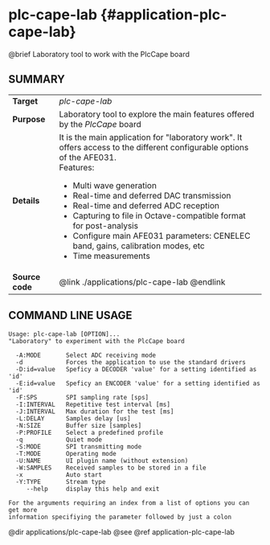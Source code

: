 plc-cape-lab {#application-plc-cape-lab}
============

@brief Laboratory tool to work with the PlcCape board

## SUMMARY

<table>
<tr>
	<td><b>Target</b><td><i>plc-cape-lab</i>
<tr>
	<td><b>Purpose</b><td>
	Laboratory tool to explore the main features offered by the <i>PlcCape</i> board
<tr>
	<td><b>Details</b><td>
	It is the main application for "laboratory work". It offers access to the different configurable
	options of the AFE031.<br>
	Features:
	<ul>
		<li>Multi wave generation
		<li>Real-time and deferred DAC transmission
		<li>Real-time and deferred ADC reception
		<li>Capturing to file in Octave-compatible format for post-analysis
		<li>Configure main AFE031 parameters: CENELEC band, gains, calibration modes, etc
		<li>Time measurements
	</ul>
<tr>
	<td><b>Source code</b>
	<td>@link ./applications/plc-cape-lab @endlink
</table>

## COMMAND LINE USAGE

	Usage: plc-cape-lab [OPTION]...
	"Laboratory" to experiment with the PlcCape board

	  -A:MODE       Select ADC receiving mode
	  -d            Forces the application to use the standard drivers
	  -D:id=value   Speficy a DECODER 'value' for a setting identified as 'id'
	  -E:id=value   Speficy an ENCODER 'value' for a setting identified as 'id'
	  -F:SPS        SPI sampling rate [sps]
	  -I:INTERVAL   Repetitive test interval [ms]
	  -J:INTERVAL   Max duration for the test [ms]
	  -L:DELAY      Samples delay [us]
	  -N:SIZE       Buffer size [samples]
	  -P:PROFILE    Select a predefined profile
	  -q            Quiet mode
	  -S:MODE       SPI transmitting mode
	  -T:MODE       Operating mode
	  -U:NAME       UI plugin name (without extension)
	  -W:SAMPLES    Received samples to be stored in a file
	  -x            Auto start
	  -Y:TYPE       Stream type
		 --help     display this help and exit

	For the arguments requiring an index from a list of options you can get more
	information specifiying the parameter followed by just a colon

@dir applications/plc-cape-lab
@see @ref application-plc-cape-lab
